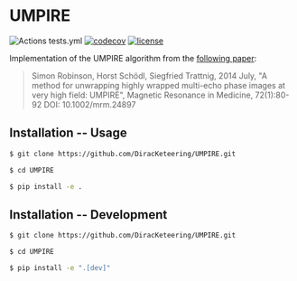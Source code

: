 # UMPIRE

![Actions tests.yml](https://github.com/DiracKeteering/UMPIRE/actions/workflows/tests.yml/badge.svg)
[![codecov](https://codecov.io/gh/DiracKeteering/UMPIRE/branch/main/graph/badge.svg)](https://codecov.io/gh/DiracKeteering/UMPIRE)
[![license](https://img.shields.io/github/license/DiracKeteering/UMPIRE.svg)](https://github.com/DiracKeteering/UMPIRE/blob/main/LICENSE.txt)

Implementation of the UMPIRE algorithm from the [following paper](https://onlinelibrary.wiley.com/doi/10.1002/mrm.24897):

> Simon Robinson, Horst Schödl, Siegfried Trattnig, 2014 July,
> "A method for unwrapping highly wrapped multi-echo phase images at
> very high field: UMPIRE", Magnetic Resonance in Medicine, 72(1):80-92
> DOI: 10.1002/mrm.24897

## Installation -- Usage

```bash
$ git clone https://github.com/DiracKeteering/UMPIRE.git

$ cd UMPIRE

$ pip install -e .
```

## Installation -- Development
```bash
$ git clone https://github.com/DiracKeteering/UMPIRE.git

$ cd UMPIRE

$ pip install -e ".[dev]"
```
